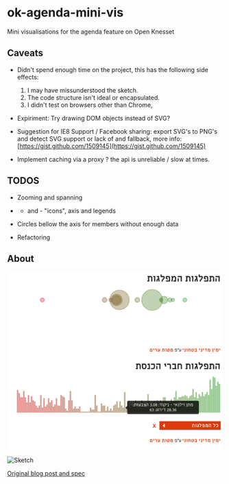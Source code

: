 ok-agenda-mini-vis
==================

Mini visualisations for the agenda feature on Open Knesset

## Caveats

* Didn't spend enough time on the project, this has the following side effects:
	1. I may have missunderstood the sketch.
	2. The code structure isn't ideal or encapsulated.
	3. I didn't test on browsers other than Chrome,

* Expiriment: Try drawing DOM objects instead of SVG?

* Suggestion for IE8 Support / Facebook sharing: export SVG's to PNG's and detect SVG support or lack of and fallback, more info: [https://gist.github.com/1509145](https://gist.github.com/1509145)

* Implement caching via a proxy ? the api is unreliable / slow at times.

## TODOS

* Zooming and spanning

* + and - "icons", axis and legends

* Circles bellow the axis for members without enough data

* Refactoring


## About

![Screenshot](https://github.com/yaninelbi/ok-agenda-mini-vis/blob/master/screen.png?raw=true "Screenshot")

![Sketch](http://www.hasadna.org.il/wp-content/uploads/2012/10/oknesset-agenda-widget-sketch-2.png "Optional title")

[Original blog post and spec](http://www.hasadna.org.il/%D7%9B%D7%A0%D7%A1%D7%AA-%D7%A4%D7%AA%D7%95%D7%97%D7%94/%D7%A4%D7%99%D7%AA%D7%95%D7%97-%D7%95%D7%99%D7%93%D7%92%D7%98-%D7%94%D7%90%D7%92%D7%A0%D7%93%D7%95%D7%AA-%D7%91%D7%AA%D7%A9%D7%9C%D7%95%D7%9D-%D7%9E%D7%9C%D7%90-%D7%94%D7%A6%D7%A2%D7%95%D7%AA/) 